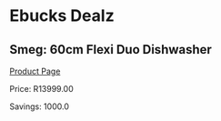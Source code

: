 
# Ebucks Dealz
## Smeg: 60cm Flexi Duo Dishwasher
[Product Page](https://www.ebucks.com/web/shop/productSelected.do?prodId=1029039269&catId=1196429345)

Price: R13999.00

Savings: 1000.0


	